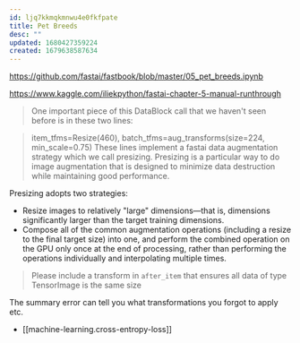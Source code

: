 ```yaml
---
id: ljq7kkmqkmnwu4e0fkfpate
title: Pet Breeds
desc: ""
updated: 1680427359224
created: 1679638587634
---
```


https://github.com/fastai/fastbook/blob/master/05_pet_breeds.ipynb

https://www.kaggle.com/iliekpython/fastai-chapter-5-manual-runthrough

> One important piece of this DataBlock call that we haven't seen before is in these two lines:

> item_tfms=Resize(460),
> batch_tfms=aug_transforms(size=224, min_scale=0.75)
> These lines implement a fastai data augmentation strategy which we call presizing. Presizing is a particular way to do image augmentation that is designed to minimize data destruction while maintaining good performance.

Presizing adopts two strategies:

- Resize images to relatively "large" dimensions—that is, dimensions significantly larger than the target training dimensions.
- Compose all of the common augmentation operations (including a resize to the final target size) into one, and perform the combined operation on the GPU only once at the end of processing, rather than performing the operations individually and interpolating multiple times.

> Please include a transform in `after_item` that ensures all data of type TensorImage is the same size

The summary error can tell you what transformations you forgot to apply etc.

- [[machine-learning.cross-entropy-loss]]
